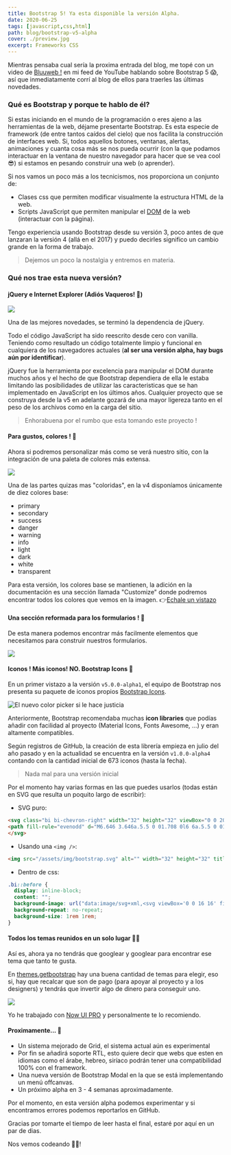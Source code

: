 ```yaml
---
title: Bootstrap 5! Ya esta disponible la versión Alpha.
date: 2020-06-25
tags: [javascript,css,html]
path: blog/bootstrap-v5-alpha
cover: ./preview.jpg
excerpt: Frameworks CSS
---
```

Mientras pensaba cual sería la proxima entrada del blog, me topé con un video de [Bluuweb !]() en mi feed de YouTube hablando sobre Bootstrap 5 😱, así que inmediatamente corrí al blog de ellos para traerles las últimas novedades.

### Qué es Bootstrap y porque te hablo de él?

Si estas iniciando en el mundo de la programación o eres ajeno a las herramientas de la web, déjame presentarte Bootstrap. Es esta especie de framework (de entre tantos caídos del cielo) que nos facilita la construcción de interfaces web. Si, todos aquellos botones, ventanas, alertas, animaciones y cuanta cosa más se nos pueda ocurrir (con la que podamos interactuar en la ventana de nuestro navegador para hacer que se vea cool 😎) si estamos en pesando construir una web (o aprender).

Si nos vamos un poco más a los tecnicismos, nos proporciona un conjunto de:

- Clases css que permiten modificar visualmente la estructura HTML de la web.
- Scripts JavaScript que permiten manipular el [DOM](https://developer.mozilla.org/es/docs/DOM) de la web (interactuar con la página).

Tengo experiencia usando Bootstrap desde su versión 3, poco antes de que lanzaran la versión 4 (allá en el 2017) y puedo decirles significo un cambio grande en la forma de trabajo.

> Dejemos un poco la nostalgia y entremos en materia.

### Qué nos trae esta nueva versión?

#### jQuery e Internet Explorer (Adiós Vaqueros! 🥺)

![](vaquero.jpg)

Una de las mejores novedades, se terminó la dependencia de jQuery.

Todo el código JavaScript ha sido reescrito desde cero con vanilla. Teniendo como resultado un código totalmente limpio y funcional en cualquiera de los navegadores actuales (**al ser una versión alpha, hay bugs aún por identificar**).

jQuery fue la herramienta por excelencia para manipular el DOM durante muchos años y el hecho de que Bootstrap dependiera de ella le estaba limitando las posibilidades de utilizar las caracteristicas que se han implementado en JavaScript en los últimos años.
Cualquier proyecto que se construya desde la v5 en adelante gozará de una mayor ligereza tanto en el peso de los archivos como en la carga del sitio.

> Enhorabuena por el rumbo que esta tomando este proyecto !

#### Para gustos, colores !  🌈

Ahora si podremos personalizar más como se verá nuestro sitio, con la integración de una paleta de colores más extensa.

![](colores.png)

Una de las partes quizas mas "coloridas", en la v4 disponíamos únicamente de diez colores base:

- primary
- secondary
- success
- danger
- warning
- info
- light
- dark
- white
- transparent

Para esta versión, los colores base se mantienen, la adición en la documentación es una sección llamada "Customize" donde podremos encontrar todos los colores que vemos en la imagen. 👉[Echale un vistazo](https://v5.getbootstrap.com/docs/5.0/customize/color)

#### Una sección reformada para los formularios !  🙌

De esta manera podemos encontrar más facilmente elementos que necesitamos para construir nuestros formularios.

![](forms.png)

#### Iconos ! Más iconos! NO. Bootstrap Icons 🎉

En un primer vistazo a la versión ```v5.0.0-alpha1```, el equipo de Bootstrap
nos presenta su paquete de iconos propios [Bootstrap Icons](https://icons.getbootstrap.com/).

![El nuevo color picker si le hace justicia](icons.png)

Anteriormente, Bootstrap recomendaba muchas **icon libraries** que podías añadir con facilidad al proyecto (Material Icons, Fonts Awesome, ...) y eran altamente compatibles.

Según registros de GitHub, la creación de esta librería empieza en julio del año pasado y en la actualidad se encuentra en la versión ```v1.0.0-alpha4 ``` contando con la cantidad inicial de 673 iconos (hasta la fecha). 

> Nada mal para una versión inicial

Por el momento hay varias formas en las que puedes usarlos (todas están en SVG que resulta un poquito largo de escribir):

- SVG puro: 
```html
<svg class="bi bi-chevron-right" width="32" height="32" viewBox="0 0 20 20" fill="currentColor" xmlns="http://www.w3.org/2000/svg">
<path fill-rule="evenodd" d="M6.646 3.646a.5.5 0 01.708 0l6 6a.5.5 0 010 .708l-6 6a.5.5 0 01-.708-.708L12.293 10 6.646 4.354a.5.5 0 010-.708z"/>
</svg>
```
- Usando una ```<img />```: 
```html
<img src="/assets/img/bootstrap.svg" alt="" width="32" height="32" title="Bootstrap">
```
- Dentro de css: 
```css
.bi::before {
  display: inline-block;
  content: "";
  background-image: url("data:image/svg+xml,<svg viewBox='0 0 16 16' fill='%23333' xmlns='http://www.w3.org/2000/svg'><path fill-rule='evenodd' d='M8 9.5a1.5 1.5 0 1 0 0-3 1.5 1.5 0 0 0 0 3z' clip-rule='evenodd'/></svg>");
  background-repeat: no-repeat;
  background-size: 1rem 1rem;
}
```

#### Todos los temas reunidos en un solo lugar 💪🏽

Así es, ahora ya no tendrás que googlear y googlear para encontrar ese tema que tanto te gusta.

En [themes.getbootstrap](https://themes.getbootstrap.com/) hay una buena cantidad de temas para elegir, eso si, hay que recalcar que son de pago (para apoyar al proyecto y a los designers) y tendrás que invertir algo de dinero para conseguir uno.

![](themes.png)

Yo he trabajado con [Now UI PRO](https://themes.getbootstrap.com/product/now-ui-kit-pro/) y personalmente te lo recomiendo.

#### Proximamente...  🏁

- Un sistema mejorado de Grid, el sistema actual aún es experimental
- Por fin se añadirá soporte RTL, esto quiere decir que webs que esten en idiomas como el árabe, hebreo, siríaco podrán tener una compatibilidad 100% con el framework.
- Una nueva versión de Bootstrap Modal en la que se está implementando un menú offcanvas.
- Un próximo alpha en 3 - 4 semanas aproximadamente.

Por el momento, en esta versión alpha podemos experimentar y si encontramos errores podemos reportarlos en GitHub.

Gracias por tomarte el tiempo de leer hasta el final, estaré por aquí en un par de dias.

Nos vemos codeando 👨‍💻!